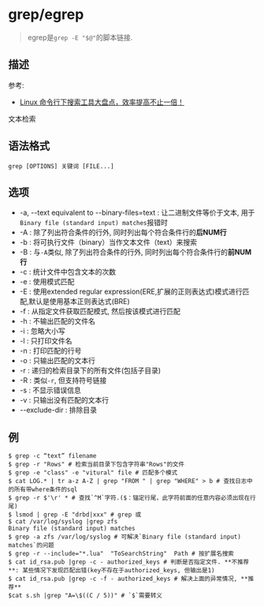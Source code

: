 # grep/egrep
> egrep是`grep -E "$@"`的脚本链接.

## 描述
参考:
- [Linux 命令行下搜索工具大盘点，效率提高不止一倍！](https://www.tuicool.com/articles/bMnmymY)

文本检索

## 语法格式

```
grep [OPTIONS] 关键词 [FILE...]
```

## 选项

- -a, --text equivalent to --binary-files=text : 让二进制文件等价于文本, 用于`Binary file (standard input) matches`报错时
- -A : 除了列出符合条件的行外, 同时列出每个符合条件行的**后NUM行**
- -b : 将可执行文件（binary）当作文本文件（text）来搜索
- -B : 与`-A`类似, 除了列出符合条件的行外, 同时列出每个符合条件行的**前NUM行**
- -c : 统计文件中包含文本的次数
- -e : 使用模式匹配
- -E : 使用extended regular expression(ERE,扩展的正则表达式)模式进行匹配,默认是使用基本正则表达式(BRE)
- -f : 从指定文件获取匹配模式, 然后按该模式进行匹配
- -h : 不输出匹配的文件名
- -i : 忽略大小写
- -l : 只打印文件名
- -n : 打印匹配的行号
- -o : 只输出匹配的文本行
- -r : 递归的检索目录下的所有文件(包括子目录)
- -R : 类似`-r`, 但支持符号链接
- -s : 不显示错误信息
- -v : 只输出没有匹配的文本行
- --exclude-dir : 排除目录

## 例
```
$ grep -c “text” filename
$ grep -r "Rows" # 检索当前目录下包含字符串"Rows"的文件
$ grep -e "class" -e "vitural" file # 匹配多个模式
$ cat LOG.* | tr a-z A-Z | grep "FROM " | grep "WHERE" > b # 查找日志中的所有带where条件的sql
$ grep -r $'\r' * # 查找`^M`字符.($：锚定行尾，此字符前面的任意内容必须出现在行尾)
$ lsmod | grep -E "drbd|xxx" # grep 或
$ cat /var/log/syslog |grep zfs
Binary file (standard input) matches
$ grep -a zfs /var/log/syslog # 可解决`Binary file (standard input) matches`的问题
$ grep -r --include="*.lua"  "ToSearchString"  Path # 按扩展名搜索
$ cat id_rsa.pub |grep -c - authorized_keys # 判断是否指定文件. **不推荐**: 某些情况下发现匹配出错(key不存在于authorized_keys, 但输出是1)
$ cat id_rsa.pub |grep -c -f - authorized_keys # 解决上面的异常情况, **推荐**
$cat s.sh |grep "A=\$((C / 5))" # `$`需要转义
```
